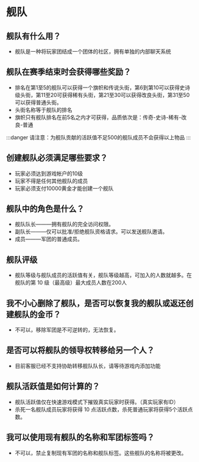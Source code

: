 # 舰队

## 舰队有什么用？
- 舰队是一种将玩家团结成一个团体的社区，拥有单独的内部聊天系统

## 舰队在赛季结束时会获得哪些奖励？
- 排名在第1至5的舰队可以获得一个旗帜和传说头街，第6到第10可以获得史诗级头街，第11至20可获得稀有头街，第21至30可以获得改良头街，第31至50可以获得普通头街。
- 头街名称等于舰队的排名
- 旗帜只有舰队排名在前5名之内才可获得，品质依次是：传奇-史诗-稀有-改良-普通

:::danger 请注意：为舰队贡献的活跃值不足500的舰队成员不会获得以上物品
:::

## 创建舰队必须满足哪些要求？
- 玩家必须达到游戏帐户的10级
- 玩家不得是任何其他舰队的成员
- 玩家必须支付10000黄金才能创建一个舰队

## 舰队中的角色是什么？
- 舰队队长———拥有舰队的完全访问权限。
- 副队长———仅可以批准/拒绝舰队资格请求。可以发送舰队邀请。
- 成员———军团的普通成员。

## 舰队评级
- 舰队等级与舰队成员的活跃值有关，舰队等级越高，可加入的人数就越多。在舰队的第 10 级（最高级）最大成员人数在200人

## 我不小心删除了舰队，是否可以恢复我的舰队或返还创建舰队的金币？
- 不可以，移除军团是不可逆转的，无法恢复。

## 是否可以将舰队的领导权转移给另一个人？
- 目前客服已经不支持协助转移舰队队长，请等待游戏内添加功能

## 舰队活跃值是如何计算的？
- 舰队活跃值仅在快速游戏模式下摧毁真实玩家时获得。（真实玩家有ID）
- 杀死一名舰队成员玩家将获得 10 点活跃点数，杀死普通玩家将获得5个活跃点数。

## 我可以使用现有舰队的名称和军团标签吗？
- 不可以，禁止复制现有军团的名称和舰队标签。这些舰队的名称将被更改。
